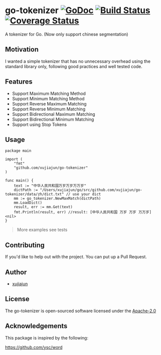 # go-tokenizer [![GoDoc](https://godoc.org/github.com/xujiajun/go-tokenizer?status.svg)](https://godoc.org/github.com/xujiajun/go-tokenizer) <a href="https://travis-ci.org/xujiajun/go-tokenizer"><img src="https://travis-ci.org/xujiajun/go-tokenizer.svg?branch=master" alt="Build Status"></a> [![Coverage Status](https://coveralls.io/repos/github/xujiajun/go-tokenizer/badge.svg?branch=master)](https://coveralls.io/github/xujiajun/go-tokenizer?branch=master)
A tokenizer for Go. (Now only support chinese segmentation)

## Motivation

I wanted a simple tokenizer that has no unnecessary overhead using the standard library only, following good practices and well tested code.

## Features

* Support Maximum Matching Method
* Support Minimum Matching Method
* Support Reverse Maximum Matching
* Support Reverse Minimum Matching
* Support Bidirectional Maximum Matching
* Support Bidirectional Minimum Matching
* Support using Stop Tokens

## Usage

```
package main

import (
	"fmt"
	"github.com/xujiajun/go-tokenizer"
)

func main() {
	text := "中华人民共和国万岁万岁万万岁"
	dictPath := "/Users/xujiajun/go/src/github.com/xujiajun/go-tokenizer/data/zh/dict.txt" // use your dict
	mm := go_tokenizer.NewMaxMatch(dictPath)
	mm.LoadDict()
	result, err := mm.Get(text)
	fmt.Println(result, err) //result: [中华人民共和国 万岁 万岁 万万岁] <nil>
}

```

> More examples see tests

## Contributing

If you'd like to help out with the project. You can put up a Pull Request.


## Author

* [xujiajun](https://github.com/xujiajun)

## License

The go-tokenizer is open-sourced software licensed under the [Apache-2.0](https://opensource.org/licenses/Apache-2.0)

## Acknowledgements

This package is inspired by the following:

https://github.com/ysc/word
